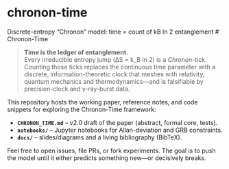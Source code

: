 # chronon-time
Discrete-entropy “Chronon” model: time = count of kB ln 2 entanglement # Chronon-Time

> **Time is the ledger of entanglement.**  
> Every irreducible entropy jump (ΔS = k_B ln 2) is a *Chronon*-tick.  
> Counting those ticks replaces the continuous time parameter with a discrete,
> information-theoretic clock that meshes with relativity, quantum mechanics
> and thermodynamics—and is falsifiable by precision-clock and γ-ray-burst data.

This repository hosts the working paper, reference notes, and code snippets
for exploring the Chronon-Time framework:

* **`CHRONON_TIME.md`** – v2.0 draft of the paper (abstract, formal core, tests).  
* **`notebooks/`** – Jupyter notebooks for Allan-deviation and GRB constraints.  
* **`docs/`** – slides/diagrams and a living bibliography (BibTeX).  

Feel free to open issues, file PRs, or fork experiments.  The goal is to push
the model until it either predicts something new—or decisively breaks.
